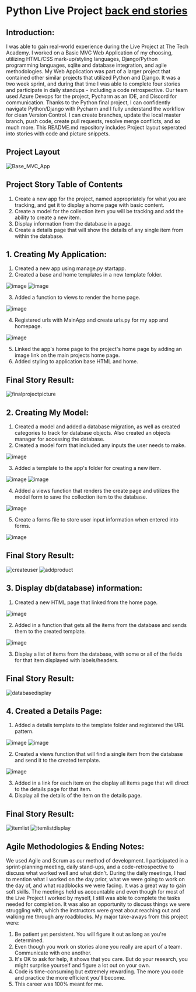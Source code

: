 # Python Live Project [back end stories](#back-end-stories)

## Introduction:
I was able to gain real-world experience during the Live Project at The Tech Academy. I worked on a Basic MVC Web Application of my choosing, utilizing HTML/CSS mark-up/styling languages, Django/Python programming languages, sqlite and database integration, and agile methodologies. My Web Application was part of a larger project that contained other similar projects that utilized Python and Django. It was a two week sprint, and during that time I was able to complete four stories and participate in daily standups - including a code retrospective. Our team used Azure Devops for the project, Pycharm as an IDE, and Discord for communication. Thanks to the Python final project, I can confidently navigate Python/Django with Pycharm and I fully understand the workflow for clean Version Control. I can create branches, update the local master branch, push code, create pull requests, resolve merge conflicts, and so much more. This README.md repository includes Project layout seperated into stories with code and picture snippets.

## Project Layout

![Base_MVC_App](https://user-images.githubusercontent.com/79550661/126885089-c419bcec-971b-4c44-9529-e3a433490f50.jpg)

## Project Story Table of Contents
1. Create a new app for the project, named appropriately for what you are tracking, and get it to display a home page with basic content.
2. Create a model for the collection item you will be tracking and add the ability to create a new item.
3. Display information from the database in a page.
4. Create a details page that will show the details of any single item from within the database.


## 1. Creating My Application:
1) Created a new app using manage.py startapp.
2) Created a base and home templates in a new template folder.

![image](https://user-images.githubusercontent.com/79550661/126885417-1915e37e-deb8-40a6-b2c1-79937ba8544c.png)
![image](https://user-images.githubusercontent.com/79550661/126885429-a30068bd-8943-4278-bb24-1c05b6f676ad.png)

3) Added a function to views to render the home page.

![image](https://user-images.githubusercontent.com/79550661/126885382-555f5625-12a1-4fcd-8f5c-b9c855b9ca59.png)

4) Registered urls with MainApp and create urls.py for my app and homepage.

![image](https://user-images.githubusercontent.com/79550661/126885397-cdf4969b-df64-4332-8848-b80a9c7b13fc.png)


5) Linked the app's home page to the project's home page by adding an image link on the main projects home page.
6) Added styling to application base HTML and home.

## Final Story Result:
![finalprojectpicture](https://user-images.githubusercontent.com/79550661/126885284-e83d1fda-51a1-4961-bf1e-af569049a9a4.jpg)


## 2. Creating My Model:
1) Created a model and added a database migration, as well as created categories to track for database objects. Also created an objects manager for accessing the database.
2) Created a model form that included any inputs the user needs to make.

![image](https://user-images.githubusercontent.com/79550661/126885455-977dc6db-218f-4568-b269-d0f8f641f236.png)


3) Added a template to the app's folder for creating a new item.

![image](https://user-images.githubusercontent.com/79550661/126885467-eac698fa-2c9f-42c6-86ef-0348de47ae6a.png)
![image](https://user-images.githubusercontent.com/79550661/126885473-cc302a6e-061c-4922-932f-f99a9ad05dfb.png)

4) Added a views function that renders the create page and utilizes the model form to save the collection item to the database.

![image](https://user-images.githubusercontent.com/79550661/126885481-6b2e28bf-ed1d-4734-8894-caebc6b7c39c.png)

5) Create a forms file to store user input information when entered into forms.

![image](https://user-images.githubusercontent.com/79550661/126885655-b2bfa142-68d3-4d4d-bb02-2db66b379dbc.png)


## Final Story Result:
![createuser](https://user-images.githubusercontent.com/79550661/126885298-75f9f45c-5af6-4470-abbf-1b8b26efcb04.jpg)
![addproduct](https://user-images.githubusercontent.com/79550661/126885299-8b7f42b2-b322-40a2-8fe5-045d74ca233a.jpg)


## 3. Display db(database) information:
1) Created a new HTML page that linked from the home page.

![image](https://user-images.githubusercontent.com/79550661/126885559-8aa2c963-fa15-432e-a0ba-992d6baf06f3.png)

2) Added in a function that gets all the items from the database and sends them to the created template.

![image](https://user-images.githubusercontent.com/79550661/126885546-00849775-1064-4885-9cf4-942c7ba13a36.png)

3) Display a list of items from the database, with some or all of the fields for that item displayed with labels/headers. 

## Final Story Result:
![databasedisplay](https://user-images.githubusercontent.com/79550661/126885304-7cae9d7e-6c0b-4b8a-add7-5362ab29fd57.jpg)


## 4. Created a Details Page:
1) Added a details template to the template folder and registered the URL pattern.

![image](https://user-images.githubusercontent.com/79550661/126885605-87e6437f-90c3-4b7d-bad0-a9562bbb50ea.png)
![image](https://user-images.githubusercontent.com/79550661/126885609-6c0dd74d-9ad4-4721-a3b6-a9cb4836afad.png)

2) Created a views function that will find a single item from the database and send it to the created template.

![image](https://user-images.githubusercontent.com/79550661/126885581-f379dbcf-3233-46e6-8fc7-31cd0a853e58.png)

3) Added in a link for each item on the display all items page that will direct to the details page for that item.
4) Display all the details of the item on the details page.

## Final Story Result:
![itemlist](https://user-images.githubusercontent.com/79550661/126885310-a1365126-a13c-44e6-a159-4ceddd4aa790.jpg)
![itemlistdisplay](https://user-images.githubusercontent.com/79550661/126885311-4c5f772f-e219-4fb0-b2e0-5767df561786.jpg)



## Agile Methodologies & Ending Notes:
We used Agile and Scrum as our method of development. I participated in a sprint-planning meeting, daily stand-ups, and a code-retrospective to discuss what worked well and what didn't. During the daily meetings, I had to mention what I worked on the day prior, what we were going to work on the day of, and what roadblocks we were facing. It was a great way to gain soft skills. The meetings held us accountable and even though for most of the Live Project I worked by myself, I still was able to complete the tasks needed for completion. It was also an opportunity to discuss things we were struggling with, which the instructors were great about reaching out and walking me through any roadblocks. My major take-aways from this project were:

1. Be patient yet persistent. You will figure it out as long as you're determined.
2. Even though you work on stories alone you really are apart of a team. Communicate with one another.
3. It's OK to ask for help, it shows that you care. But do your research, you might surprise yourself and figure a lot out on your own.
4. Code is time-consuming but extremely rewarding. The more you code and practice the more efficient you'll become. 
5. This career was 100% meant for me. 
